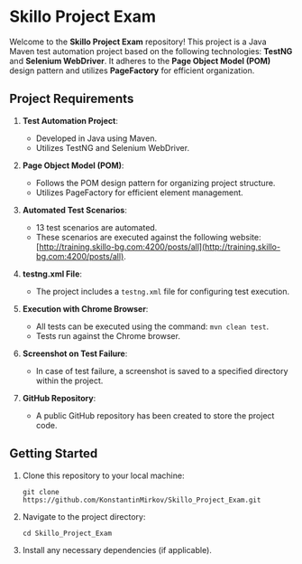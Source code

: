 # Skillo Project Exam

Welcome to the **Skillo Project Exam** repository! This project is a Java Maven test automation project based on the following technologies: **TestNG** and **Selenium WebDriver**. It adheres to the **Page Object Model (POM)** design pattern and utilizes **PageFactory** for efficient organization.

## Project Requirements

1. **Test Automation Project**:
   - Developed in Java using Maven.
   - Utilizes TestNG and Selenium WebDriver.

2. **Page Object Model (POM)**:
   - Follows the POM design pattern for organizing project structure.
   - Utilizes PageFactory for efficient element management.

3. **Automated Test Scenarios**:
   - 13 test scenarios are automated.
   - These scenarios are executed against the following website: [http://training.skillo-bg.com:4200/posts/all](http://training.skillo-bg.com:4200/posts/all).

4. **testng.xml File**:
   - The project includes a `testng.xml` file for configuring test execution.

5. **Execution with Chrome Browser**:
   - All tests can be executed using the command: `mvn clean test`.
   - Tests run against the Chrome browser.

6. **Screenshot on Test Failure**:
   - In case of test failure, a screenshot is saved to a specified directory within the project.

7. **GitHub Repository**:
   - A public GitHub repository has been created to store the project code.

## Getting Started

1. Clone this repository to your local machine:
   ```
   git clone https://github.com/KonstantinMirkov/Skillo_Project_Exam.git
   ```

2. Navigate to the project directory:
   ```
   cd Skillo_Project_Exam
   ```

3. Install any necessary dependencies (if applicable).

